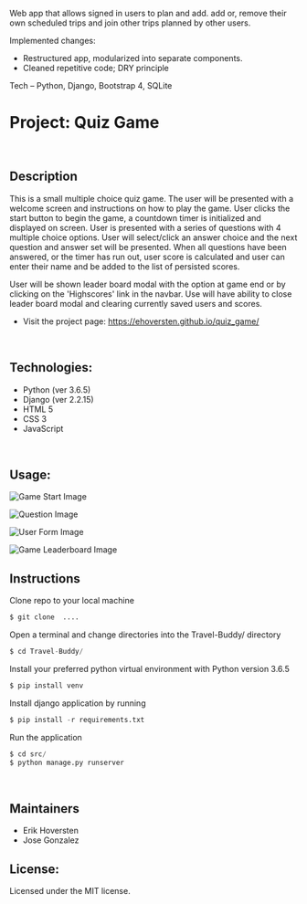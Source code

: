 Web app that allows signed in users to plan and add. add or, remove their own scheduled trips and join other trips planned by other users.

Implemented changes:
  - Restructured app, modularized into separate components.
  - Cleaned repetitive code; DRY principle
  
Tech – Python, Django, Bootstrap 4, SQLite

# Project: Quiz Game

&nbsp;

## Description

This is a small multiple choice quiz game. The user will be presented with a welcome screen and instructions on how to play the game. User clicks the start button to begin the game, a countdown timer is initialized and displayed on screen. User is presented with a series of questions with 4 multiple choice options. User will select/click an answer choice and the next question and answer set will be presented. When all questions have been answered, or the timer has run out, user score is calculated and user can enter their name and be added to the list of persisted scores.
  
User will be shown leader board modal with the option
at game end or by clicking on the 'Highscores' link in the navbar. Use will have ability to close leader board modal and clearing currently saved users and scores.

- Visit the project page:
  https://ehoversten.github.io/quiz_game/

&nbsp;

## Technologies:

- Python (ver 3.6.5)
- Django (ver 2.2.15)
- HTML 5
- CSS 3
- JavaScript

&nbsp;

## Usage:

![Game Start Image](./assets/img/game_start.png)

![Question Image](./assets/img/question.png)

![User Form Image](./assets/img/user_form.png)

![Game Leaderboard Image](./assets/img/leaderboard.png)

## Instructions

Clone repo to your local machine
```python
$ git clone  ....
```

Open a terminal and change directories into the Travel-Buddy/ directory
```python
$ cd Travel-Buddy/
```

Install your preferred python virtual environment with Python version 3.6.5
```python
$ pip install venv
```

Install django application by running
```python
$ pip install -r requirements.txt
```

Run the application
```python
$ cd src/
$ python manage.py runserver
```

&nbsp;

## Maintainers

- Erik Hoversten
- Jose Gonzalez

## License:

Licensed under the MIT license.
